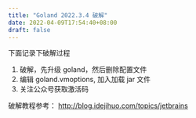 ```yaml
---
title: "Goland 2022.3.4 破解"
date: 2022-04-09T17:54:40+08:00
draft: false 
---
```


下面记录下破解过程

1. 破解，先升级 goland，然后删除配置文件
2. 编辑 goland.vmoptions, 加入加载 jar 文件
3. 关注公众号获取激活码

破解教程参考： http://blog.idejihuo.com/topics/jetbrains
